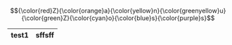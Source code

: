 <!-- Top -->
<div>
  
  $${\color{red}Z}{\color{orange}a}{\color{yellow}n}{\color{greenyellow}u}{\color{green}Z}{\color{cyan}o}{\color{blue}s}{\color{purple}s}$$

</div>

| test1 |  sffsff |
|:-------|:---------|
